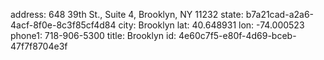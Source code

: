 address: 648 39th St., Suite 4, Brooklyn, NY 11232
state: b7a21cad-a2a6-4acf-8f0e-8c3f85cf4d84
city: Brooklyn
lat: 40.648931
lon: -74.000523
phone1: 718-906-5300
title: Brooklyn
id: 4e60c7f5-e80f-4d69-bceb-47f7f8704e3f
